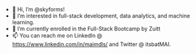 - 👋 Hi, I’m @skyforms!
- 👀 I’m interested in full-stack development, data analytics, and machine learning.
- 🌱 I’m currently enrolled in the Full-Stack Bootcamp by Zuitt
- 📫 You can reach me on LinkedIn @ https://www.linkedin.com/in/maimdls/ and Twitter @ itsbatMAI. 

